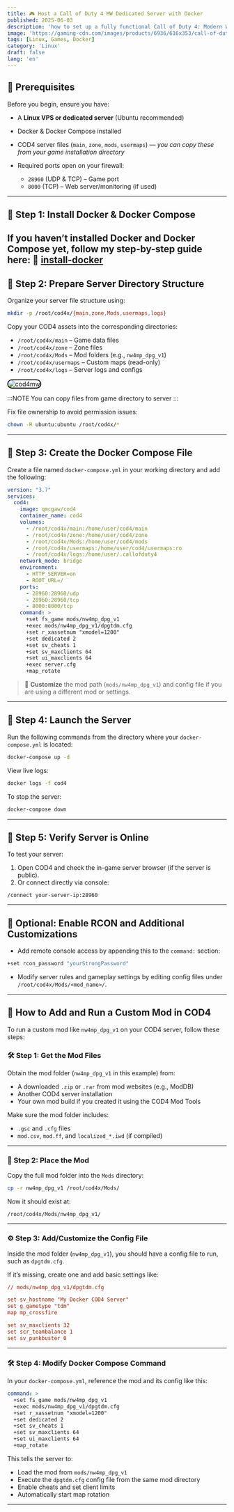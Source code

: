 ```yaml
---
title: 🎮 Host a Call of Duty 4 MW Dedicated Server with Docker
published: 2025-06-03
description: 'how to set up a fully functional Call of Duty 4: Modern Warfare dedicated server using Docker. This guide covers everything from server preparation and mod installation to Linux server with Docker Compose configuration '
image: 'https://gaming-cdn.com/images/products/6936/616x353/call-of-duty-modern-warfare-remastered-remastered-playstation-4-game-playstation-store-europe-cover.jpg'
tags: [Linux, Games, Docker]
category: 'Linux'
draft: false
lang: 'en'
---
```


## 🧰 Prerequisites

Before you begin, ensure you have:

* A **Linux VPS or dedicated server** (Ubuntu recommended)
* Docker & Docker Compose installed
* COD4 server files (`main`, `zone`, `mods`, `usermaps`) — *you can copy these from your game installation directory*
* Required ports open on your firewall:

  * `28960` (UDP & TCP) – Game port
  * `8000` (TCP) – Web server/monitoring (if used)

---

## 🐳 Step 1: Install Docker & Docker Compose

If you haven’t installed Docker and Docker Compose yet, follow my step-by-step guide here: 🔧 [install-docker](https://itsnooblk.com/posts/install-docker/)
---

## 📁 Step 2: Prepare Server Directory Structure

Organize your server file structure using:

```bash
mkdir -p /root/cod4x/{main,zone,Mods,usermaps,logs}
```

Copy your COD4 assets into the corresponding directories:

* `/root/cod4x/main` – Game data files
* `/root/cod4x/zone` – Zone files
* `/root/cod4x/Mods` – Mod folders (e.g., `nw4mp_dpg_v1`)
* `/root/cod4x/usermaps` – Custom maps (read-only)
* `/root/cod4x/logs` – Server logs and configs

<img src="/images/cod4mw-dedicated/1.png" 
     alt="cod4mw" 
     style="border-radius: 12px; max-width: 100%; height: auto; border: 2px solid black;" />

:::NOTE
You can copy files from game directory to server
:::

Fix file ownership to avoid permission issues:

```bash
chown -R ubuntu:ubuntu /root/cod4x/*
```
---

## 🔧 Step 3: Create the Docker Compose File

Create a file named `docker-compose.yml` in your working directory and add the following:

```yaml
version: "3.7"
services:
  cod4:
    image: qmcgaw/cod4
    container_name: cod4
    volumes:
      - /root/cod4x/main:/home/user/cod4/main
      - /root/cod4x/zone:/home/user/cod4/zone
      - /root/cod4x/Mods:/home/user/cod4/mods
      - /root/cod4x/usermaps:/home/user/cod4/usermaps:ro
      - /root/cod4x/logs:/home/user/.callofduty4
    network_mode: bridge
    environment:
      - HTTP_SERVER=on
      - ROOT_URL=/
    ports:
      - 28960:28960/udp
      - 28960:28960/tcp
      - 8000:8000/tcp
    command: >
      +set fs_game mods/nw4mp_dpg_v1
      +exec mods/nw4mp_dpg_v1/dpgtdm.cfg
      +set r_xassetnum "xmodel=1200"
      +set dedicated 2
      +set sv_cheats 1
      +set sv_maxclients 64
      +set ui_maxclients 64
      +exec server.cfg
      +map_rotate
```

> 🔁 **Customize** the mod path (`mods/nw4mp_dpg_v1`) and config file if you are using a different mod or settings.

---

## 🔧 Step 4: Launch the Server

Run the following commands from the directory where your `docker-compose.yml` is located:

```bash
docker-compose up -d
```

View live logs:

```bash
docker logs -f cod4
```

To stop the server:

```bash
docker-compose down
```

---

## 🔧 Step 5: Verify Server is Online

To test your server:

1. Open COD4 and check the in-game server browser (if the server is public).
2. Or connect directly via console:

```
/connect your-server-ip:28960
```

---

## 🔧 Optional: Enable RCON and Additional Customizations

* Add remote console access by appending this to the `command:` section:

```bash
+set rcon_password "yourStrongPassword"
```

* Modify server rules and gameplay settings by editing config files under `/root/cod4x/Mods/<mod_name>/`.

---

## 🧩 How to Add and Run a Custom Mod in COD4

To run a custom mod like `nw4mp_dpg_v1` on your COD4 server, follow these steps:

### 🛠️ Step 1: Get the Mod Files

Obtain the mod folder (`nw4mp_dpg_v1` in this example) from:

* A downloaded `.zip` or `.rar` from mod websites (e.g., ModDB)
* Another COD4 server installation
* Your own mod build if you created it using the COD4 Mod Tools

Make sure the mod folder includes:

* `.gsc` and `.cfg` files
* `mod.csv`, `mod.ff`, and `localized_*.iwd` (if compiled)

---

### 📂 Step 2: Place the Mod

Copy the full mod folder into the `Mods` directory:

```bash
cp -r nw4mp_dpg_v1 /root/cod4x/Mods/
```

Now it should exist at:

```
/root/cod4x/Mods/nw4mp_dpg_v1/
```

---

### ⚙️ Step 3: Add/Customize the Config File

Inside the mod folder (`nw4mp_dpg_v1`), you should have a config file to run, such as `dpgtdm.cfg`.

If it’s missing, create one and add basic settings like:

```cfg
// mods/nw4mp_dpg_v1/dpgtdm.cfg

set sv_hostname "My Docker COD4 Server"
set g_gametype "tdm"
map mp_crossfire

set sv_maxclients 32
set scr_teambalance 1
set sv_punkbuster 0
```

---

### 🛠 Step 4: Modify Docker Compose Command

In your `docker-compose.yml`, reference the mod and its config like this:

```yaml
command: >
  +set fs_game mods/nw4mp_dpg_v1
  +exec mods/nw4mp_dpg_v1/dpgtdm.cfg
  +set r_xassetnum "xmodel=1200"
  +set dedicated 2
  +set sv_cheats 1
  +set sv_maxclients 64
  +set ui_maxclients 64
  +map_rotate
```

This tells the server to:

* Load the mod from `mods/nw4mp_dpg_v1`
* Execute the `dpgtdm.cfg` config file from the same mod directory
* Enable cheats and set client limits
* Automatically start map rotation

---

<!-- <div align="center"><h1><i>Join My Server and Enjoy!</i></h1>
    <a href="https://www.gametracker.com/server_info/18.138.25.45:28960/" target="_blank">
        <img src="https://cache.gametracker.com/server_info/18.138.25.45:28960/b_560_95_1.png" border="0" width="560" height="95" alt=""/>
    </a>
</div> -->

